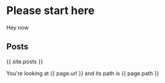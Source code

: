 # Please start here

Hey now

## Posts

{{ site.posts }}

You're looking at {{ page.url }} and its path is {{ page.path }}
